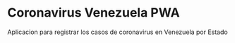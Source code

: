 # Coronavirus Venezuela PWA

Aplicacion para registrar los casos de coronavirus en Venezuela por Estado